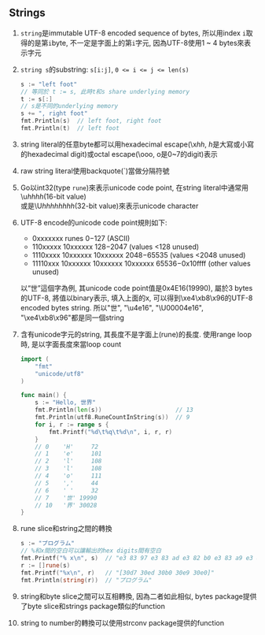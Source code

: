 ## Strings
1. `string`是immutable UTF-8 encoded sequence of bytes, 所以用index `i`取得的是第`i`byte,
   不一定是字面上的第`i`字元, 因為UTF-8使用1 ~ 4 bytes來表示字元
2. `string s`的substring: `s[i:j]`, `0 <= i <= j <= len(s)`
    ```go
	s := "left foot"
    // 等同於 t := s, 此時t和s share underlying memory
	t := s[:]
    // s是不同的underlying memory
	s += ", right foot"
	fmt.Println(s)  // left foot, right foot
	fmt.Println(t)  // left foot
    ```
3. string literal的任意byte都可以用hexadecimal escape(\x*hh*,
   *h*是大寫或小寫的hexadecimal digit)或octal escape(\ooo, o是0~7的digit)表示
4. raw string literal使用backquote(\`)當做分隔符號
5. Go以int32(type `rune`)來表示unicode code point, 在string literal中通常用\u*hhhh*(16-bit value)\
   或是\U*hhhhhhhh*(32-bit value)來表示unicode character
6. UTF-8 encode的unicode code point規則如下:
   - 0xxxxxxx                             runes 0−127     (ASCII)
   - 110xxxxx 10xxxxxx                    128−2047        (values <128 unused)
   - 1110xxxx 10xxxxxx 10xxxxxx           2048−65535      (values <2048 unused)
   - 11110xxx 10xxxxxx 10xxxxxx 10xxxxxx  65536−0x10ffff  (other values unused)

   以“世”這個字為例, 其unicode code point值是0x4E16(19990), 屬於3 bytes的UTF-8,
   將值以binary表示, 填入上面的x, 可以得到\xe4\xb8\x96的UTF-8 encoded bytes string.
   所以"世", "\u4e16", "\U00004e16", "\xe4\xb8\x96"都是同一個string
7. 含有unicode字元的string, 其長度不是字面上(rune)的長度.
   使用range loop時, 是以字面長度來當loop count
    ```go
    import (
        "fmt"
        "unicode/utf8"
    )

    func main() {
        s := "Hello, 世界"
        fmt.Println(len(s))                     // 13
        fmt.Println(utf8.RuneCountInString(s))  // 9
        for i, r := range s {
		    fmt.Printf("%d\t%q\t%d\n", i, r, r)
	    }
        // 0	'H'	    72
        // 1	'e'	    101
        // 2	'l'	    108
        // 3	'l'	    108
        // 4	'o'	    111
        // 5	','	    44
        // 6	' '	    32
        // 7	'世'	19990
        // 10	'界'	30028
    }
    ```
8. rune slice和string之間的轉換
    ```go
	s := "プログラム"
    // %和x間的空白可以讓輸出的hex digits間有空白
	fmt.Printf("% x\n", s)  // "e3 83 97 e3 83 ad e3 82 b0 e3 83 a9 e3 83 a0"
	r := []rune(s)
	fmt.Printf("%x\n", r)   // "[30d7 30ed 30b0 30e9 30e0]"
	fmt.Println(string(r))  // "プログラム"
    ```
9. string和byte slice之間可以互相轉換, 因為二者如此相似,
   bytes package提供了byte slice和strings package類似的function
10. string to number的轉換可以使用strconv package提供的function

